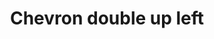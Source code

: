 ---
title: Chevron double up left
tags: ["chevron", "double", "up", "left", "direction"]
icon: chevron-double-up-left
svg: '<svg xmlns="http://www.w3.org/2000/svg" width="24" height="24" fill="none" viewBox="0 0 24 24" stroke-width="1.5" stroke-linecap="round" stroke-linejoin="round" stroke="currentColor"><path d="M14.743 6.257H6.257v8.486"/><path d="M17.743 9.257H9.257v8.486"/></svg>'
---